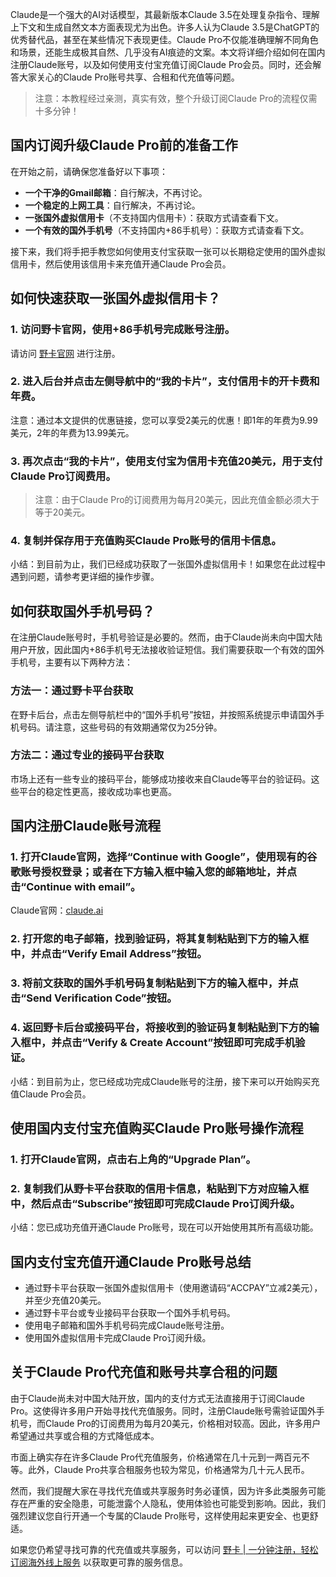 Claude是一个强大的AI对话模型，其最新版本Claude 3.5在处理复杂指令、理解上下文和生成自然文本方面表现尤为出色。许多人认为Claude 3.5是ChatGPT的优秀替代品，甚至在某些情况下表现更佳。Claude Pro不仅能准确理解不同角色和场景，还能生成极其自然、几乎没有AI痕迹的文案。本文将详细介绍如何在国内注册Claude账号，以及如何使用支付宝充值订阅Claude Pro会员。同时，还会解答大家关心的Claude Pro账号共享、合租和代充值等问题。

> 注意：本教程经过亲测，真实有效，整个升级订阅Claude Pro的流程仅需十多分钟！

## 国内订阅升级Claude Pro前的准备工作

在开始之前，请确保您准备好以下事项：

- **一个干净的Gmail邮箱**：自行解决，不再讨论。
- **一个稳定的上网工具**：自行解决，不再讨论。
- **一张国外虚拟信用卡**（不支持国内信用卡）：获取方式请查看下文。
- **一个有效的国外手机号**（不支持国内+86手机号）：获取方式请查看下文。

接下来，我们将手把手教您如何使用支付宝获取一张可以长期稳定使用的国外虚拟信用卡，然后使用该信用卡来充值开通Claude Pro会员。

## 如何快速获取一张国外虚拟信用卡？

### 1. 访问野卡官网，使用+86手机号完成账号注册。

请访问 [野卡官网](https://bit.ly/bewildcard) 进行注册。

### 2. 进入后台并点击左侧导航中的“我的卡片”，支付信用卡的开卡费和年费。

注意：通过本文提供的优惠链接，您可以享受2美元的优惠！即1年的年费为9.99美元，2年的年费为13.99美元。

### 3. 再次点击“我的卡片”，使用支付宝为信用卡充值20美元，用于支付Claude Pro订阅费用。

> 注意：由于Claude Pro的订阅费用为每月20美元，因此充值金额必须大于等于20美元。

### 4. 复制并保存用于充值购买Claude Pro账号的信用卡信息。

小结：到目前为止，我们已经成功获取了一张国外虚拟信用卡！如果您在此过程中遇到问题，请参考更详细的操作步骤。

## 如何获取国外手机号码？

在注册Claude账号时，手机号验证是必要的。然而，由于Claude尚未向中国大陆用户开放，因此国内+86手机号无法接收验证短信。我们需要获取一个有效的国外手机号，主要有以下两种方法：

### 方法一：通过野卡平台获取

在野卡后台，点击左侧导航栏中的“国外手机号”按钮，并按照系统提示申请国外手机号码。请注意，这些号码的有效期通常仅为25分钟。

### 方法二：通过专业的接码平台获取

市场上还有一些专业的接码平台，能够成功接收来自Claude等平台的验证码。这些平台的稳定性更高，接收成功率也更高。

## 国内注册Claude账号流程

### 1. 打开Claude官网，选择“Continue with Google”，使用现有的谷歌账号授权登录；或者在下方输入框中输入您的邮箱地址，并点击“Continue with email”。

Claude官网：[claude.ai](https://claude.ai/)

### 2. 打开您的电子邮箱，找到验证码，将其复制粘贴到下方的输入框中，并点击“Verify Email Address”按钮。

### 3. 将前文获取的国外手机号码复制粘贴到下方的输入框中，并点击“Send Verification Code”按钮。

### 4. 返回野卡后台或接码平台，将接收到的验证码复制粘贴到下方的输入框中，并点击“Verify & Create Account”按钮即可完成手机验证。

小结：到目前为止，您已经成功完成Claude账号的注册，接下来可以开始购买充值Claude Pro会员。

## 使用国内支付宝充值购买Claude Pro账号操作流程

### 1. 打开Claude官网，点击右上角的“Upgrade Plan”。

### 2. 复制我们从野卡平台获取的信用卡信息，粘贴到下方对应输入框中，然后点击“Subscribe”按钮即可完成Claude Pro订阅升级。

小结：您已成功充值开通Claude Pro账号，现在可以开始使用其所有高级功能。

## 国内支付宝充值开通Claude Pro账号总结

- 通过野卡平台获取一张国外虚拟信用卡（使用邀请码“ACCPAY”立减2美元），并至少充值20美元。
- 通过野卡平台或专业接码平台获取一个国外手机号码。
- 使用电子邮箱和国外手机号码完成Claude账号注册。
- 使用国外虚拟信用卡完成Claude Pro订阅升级。

## 关于Claude Pro代充值和账号共享合租的问题

由于Claude尚未对中国大陆开放，国内的支付方式无法直接用于订阅Claude Pro。这使得许多用户开始寻找代充值服务。同时，注册Claude账号需验证国外手机号，而Claude Pro的订阅费用为每月20美元，价格相对较高。因此，许多用户希望通过共享或合租的方式降低成本。

市面上确实存在许多Claude Pro代充值服务，价格通常在几十元到一两百元不等。此外，Claude Pro共享合租服务也较为常见，价格通常为几十元人民币。

然而，我们提醒大家在寻找代充值或共享服务时务必谨慎，因为许多此类服务可能存在严重的安全隐患，可能泄露个人隐私，使用体验也可能受到影响。因此，我们强烈建议您自行开通一个专属的Claude Pro账号，这样使用起来更安全、也更舒适。

如果您仍希望寻找可靠的代充值或共享服务，可以访问 [野卡 | 一分钟注册，轻松订阅海外线上服务](https://bit.ly/bewildcard) 以获取更可靠的服务信息。